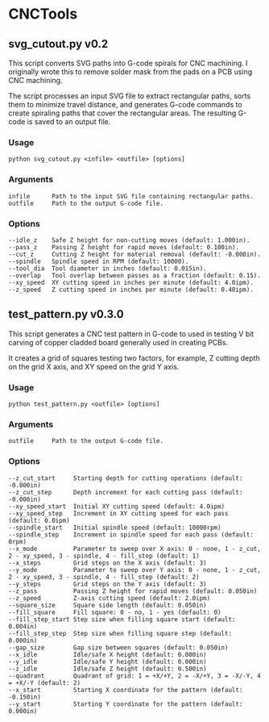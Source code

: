# CNCTools

## svg_cutout.py v0.2
This script converts SVG paths into G-code spirals for CNC machining.
I originally wrote this to remove solder mask from the pads on a PCB using CNC machining.

The script processes an input SVG file to extract rectangular paths, sorts them to minimize travel distance, 
and generates G-code commands to create spiraling paths that cover the rectangular areas. The resulting G-code 
is saved to an output file.
### Usage
    python svg_cutout.py <infile> <outfile> [options]
### Arguments
    infile      Path to the input SVG file containing rectangular paths.
    outfile     Path to the output G-code file.
### Options
    --idle_z    Safe Z height for non-cutting moves (default: 1.000in).
    --pass_z    Passing Z height for rapid moves (default: 0.100in).
    --cut_z     Cutting Z height for material removal (default: -0.000in).
    --spindle   Spindle speed in RPM (default: 10000).
    --tool_dia  Tool diameter in inches (default: 0.015in).
    --overlap   Tool overlap between passes as a fraction (default: 0.15).
    --xy_speed  XY cutting speed in inches per minute (default: 4.0ipm).
    --z_speed   Z cutting speed in inches per minute (default: 0.40ipm).

## test_pattern.py v0.3.0
This script generates a CNC test pattern in G-code to used in testing V bit carving of copper cladded board
generally used in creating PCBs.

It creates a grid of squares testing two factors, for example, Z cutting depth on the grid X axis, and XY speed
on the grid Y axis.
### Usage
    python test_pattern.py <outfile> [options]
### Arguments
    outfile     Path to the output G-code file.
### Options
    --z_cut_start     Starting depth for cutting operations (default: -0.000in)
    --z_cut_step      Depth increment for each cutting pass (default: -0.000in)
    --xy_speed_start  Initial XY cutting speed (default: 4.0ipm)
    --xy_speed_step   Increment in XY cutting speed for each pass (default: 0.0ipm)
    --spindle_start   Initial spindle speed (default: 10000rpm)
    --spindle_step    Increment in spindle speed for each pass (default: 0rpm)
    --x_mode          Parameter to sweep over X axis: 0 - none, 1 - z_cut, 2 - xy_speed, 3 - spindle, 4 - fill_step (default: 1)
    --x_steps         Grid steps on the X axis (default: 3)
    --y_mode          Parameter to sweep over Y axis: 0 - none, 1 - z_cut, 2 - xy_speed, 3 - spindle, 4 - fill_step (default: 2)
    --y_steps         Grid steps on the Y axis (default: 3)
    --z_pass          Passing Z height for rapid moves (default: 0.050in)
    --z_speed         Z-axis cutting speed (default: 2.0ipm)
    --square_size     Square side length (default: 0.050in)
    --fill_square     Fill square: 0 - no, 1 - yes (default: 0)
    --fill_step_start Step size when filling square start (default: 0.004in)
    --fill_step_step  Step size when filling square step (default: 0.000in)
    --gap_size        Gap size between squares (default: 0.050in)
    --x_idle          Idle/safe X height (default: 0.000in)
    --y_idle          Idle/safe Y height (default: 0.000in)
    --z_idle          Idle/safe Z height (default: 0.500in)
    --quadrant        Quadrant of grid: 1 = +X/+Y, 2 = -X/+Y, 3 = -X/-Y, 4 = +X/-Y (default: 2)
    --x_start         Starting X coordinate for the pattern (default: -0.150in)
    --y_start         Starting Y coordinate for the pattern (default: 0.000in)

